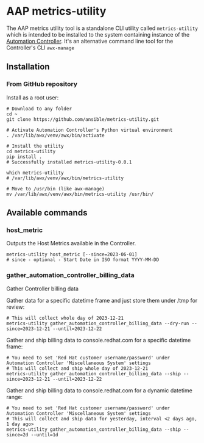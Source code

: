# AAP metrics-utility

The AAP metrics utility tool is a standalone CLI utility called `metrics-utility` which is intended to be installed to
the system containing instance of the [Automation Controller](https://www.ansible.com/products/controller).
It's an alternative command line tool for the Controller's CLI `awx-manage`

## Installation

### From GitHub repository

Install as a root user:

```shell
# Download to any folder
cd ~
git clone https://github.com/ansible/metrics-utility.git

# Activate Automation Controller's Python virtual environment
. /var/lib/awx/venv/awx/bin/activate

# Install the utility
cd metrics-utility
pip install .
# Successfully installed metrics-utility-0.0.1

which metrics-utility
# /var/lib/awx/venv/awx/bin/metrics-utility

# Move to /usr/bin (like awx-manage)
mv /var/lib/awx/venv/awx/bin/metrics-utility /usr/bin/
```

## Available commands

### host_metric

Outputs the Host Metrics available in the Controller.

```shell
metrics-utility host_metric [--since=2023-06-01]
# since - optional - Start Date in ISO format YYYY-MM-DD
```


### gather_automation_controller_billing_data

Gather Controller billing data


Gather data for a specific datetime frame and just store them under /tmp for review:

```
# This will collect whole day of 2023-12-21
metrics-utility gather_automation_controller_billing_data --dry-run --since=2023-12-21 --until=2023-12-22
```

Gather and ship billing data to console.redhat.com for a specific datetime frame:
```
# You need to set 'Red Hat customer username/password' under Automation Controller 'Miscellaneous System' settings
# This will collect and ship whole day of 2023-12-21
metrics-utility gather_automation_controller_billing_data --ship --since=2023-12-21 --until=2023-12-22
```

Gather and ship billing data to console.redhat.com for a dynamic datetime range:
```
# You need to set 'Red Hat customer username/password' under Automation Controller 'Miscellaneous System' settings
# This will collect and ship data for yesterday, interval <2 days ago, 1 day ago>
metrics-utility gather_automation_controller_billing_data --ship --since=2d --until=1d
```